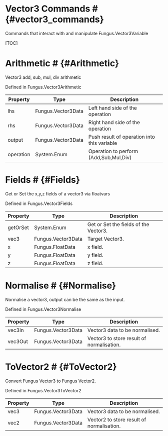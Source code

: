 # Vector3 Commands # {#vector3_commands}

Commands that interact with and manipulate Fungus.Vector3Variable

[TOC]
# Arithmetic # {#Arithmetic}
Vector3 add, sub, mul, div arithmetic

Defined in Fungus.Vector3Arithmetic

Property | Type | Description
 --- | --- | ---
lhs | Fungus.Vector3Data | Left hand side of the operation
rhs | Fungus.Vector3Data | Right hand side of the operation
output | Fungus.Vector3Data | Push result of operation into this variable
operation | System.Enum | Operation to perform (Add,Sub,Mul,Div)

# Fields # {#Fields}
Get or Set the x,y,z fields of a vector3 via floatvars

Defined in Fungus.Vector3Fields

Property | Type | Description
 --- | --- | ---
getOrSet | System.Enum | Get or Set the fields of the Vector3.
vec3 | Fungus.Vector3Data | Target Vector3.
x | Fungus.FloatData | x field.
y | Fungus.FloatData | y field.
z | Fungus.FloatData | z field.

# Normalise # {#Normalise}
Normalise a vector3, output can be the same as the input.

Defined in Fungus.Vector3Normalise

Property | Type | Description
 --- | --- | ---
vec3In | Fungus.Vector3Data | Vector3 data to be normalised.
vec3Out | Fungus.Vector3Data | Vector3 to store result of normalisation.

# ToVector2 # {#ToVector2}
Convert Fungus Vector3 to Fungus Vector2.

Defined in Fungus.Vector3ToVector2

Property | Type | Description
 --- | --- | ---
vec3 | Fungus.Vector3Data | Vector3 data to be normalised.
vec2 | Fungus.Vector3Data | Vector2 to store result of normalisation.